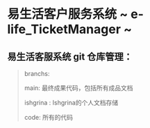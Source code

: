 # 易生活客户服务系统 ~ e-life_TicketManager ~

易生活客服系统 git 仓库管理：
---
> branchs:
> 
> main: 最终成果代码，包括所有成品文档
>  
> ishgrina : Ishgrina的个人文档存储
>
>
>
> code: 所有的代码
